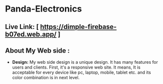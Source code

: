 # Panda-Electronics


 ## Live Link: [ https://dimple-firebase-b07ed.web.app/ ]


## About My Web side :

* __Design:__ My web side design is a unique design. It has many features for users and clients. First, it's a responsive web site. It means, It is acceptable for every device like pc, laptop, mobile, tablet etc. and its color combination is in next level.